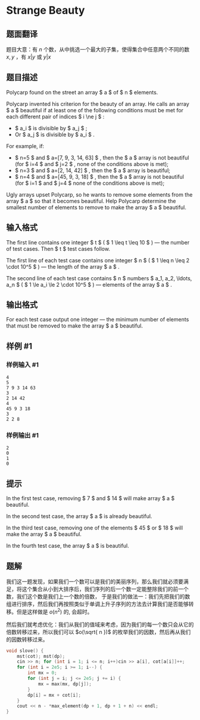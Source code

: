 # Strange Beauty

## 题面翻译

题目大意：有 $n$ 个数，从中挑选一个最大的子集，使得集合中任意两个不同的数 $x,y$ ，有 $x|y$ 或 $y|x$

## 题目描述

Polycarp found on the street an array $ a $ of $ n $ elements.

Polycarp invented his criterion for the beauty of an array. He calls an array $ a $ beautiful if at least one of the following conditions must be met for each different pair of indices $ i \ne j $ :

- $ a_i $ is divisible by $ a_j $ ;
- Or $ a_j $ is divisible by $ a_i $ .

For example, if:

- $ n=5 $ and $ a=[7, 9, 3, 14, 63] $ , then the $ a $ array is not beautiful (for $ i=4 $ and $ j=2 $ , none of the conditions above is met);
- $ n=3 $ and $ a=[2, 14, 42] $ , then the $ a $ array is beautiful;
- $ n=4 $ and $ a=[45, 9, 3, 18] $ , then the $ a $ array is not beautiful (for $ i=1 $ and $ j=4 $ none of the conditions above is met);

Ugly arrays upset Polycarp, so he wants to remove some elements from the array $ a $ so that it becomes beautiful. Help Polycarp determine the smallest number of elements to remove to make the array $ a $ beautiful.
## 输入格式

The first line contains one integer $ t $ ( $ 1 \leq t \leq 10 $ ) — the number of test cases. Then $ t $ test cases follow.

The first line of each test case contains one integer $ n $ ( $ 1 \leq n \leq 2 \cdot 10^5 $ ) — the length of the array $ a $ .

The second line of each test case contains $ n $ numbers $ a_1, a_2, \ldots, a_n $ ( $ 1 \le a_i \le 2 \cdot 10^5 $ ) — elements of the array $ a $ .

## 输出格式

For each test case output one integer — the minimum number of elements that must be removed to make the array $ a $ beautiful.

## 样例 #1

### 样例输入 #1

```
4
5
7 9 3 14 63
3
2 14 42
4
45 9 3 18
3
2 2 8
```

### 样例输出 #1

```
2
0
1
0
```

## 提示

In the first test case, removing $ 7 $ and $ 14 $ will make array $ a $ beautiful.

In the second test case, the array $ a $ is already beautiful.

In the third test case, removing one of the elements $ 45 $ or $ 18 $ will make the array $ a $ beautiful.

In the fourth test case, the array $ a $ is beautiful.

## 题解
我们这一题发现，如果我们一个数可以是我们的美丽序列，那么我们就必须要满足，将这个集合从小到大排序后，我们序列的后一个数一定能整除我们的前一个数，我们这个数是我们上一个数的倍数，
于是我们的做法一：我们先把我们的数组进行排序，然后我们再按照类似于单调上升子序列的方法去计算我们是否能够转移。但是这样做是 $o(n^2)$ 的, 会超时。

然后我们就考虑优化：我们从我们的值域来考虑，因为我们的每一个数只会从它的倍数转移过来，所以我们可以 $o(\sqrt{ n })$ 的枚举我们的因数，然后再从我们的因数转移过来。

```cpp
void slove() {
    mst(cot); mst(dp);
    cin >> n; for (int i = 1; i <= n; i++)cin >> a[i], cot[a[i]]++;
    for (int i = 2e5; i >= 1; i--) {
        int mx = 0;
        for (int j = i; j <= 2e5; j += i) {
            mx = max(mx, dp[j]);
        }
        dp[i] = mx + cot[i];
    }
    cout << n - *max_element(dp + 1, dp + 1 + n) << endl;
}
```